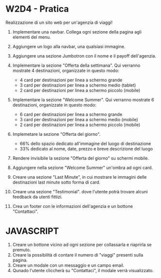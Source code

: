 # W2D4 - Pratica

Realizzazione di un sito web per un'agenzia di viaggi!

1) Implementare una navbar. Collega ogni sezione della pagina agli elementi del menu.
2) Aggiungere un logo alla navbar, una qualsiasi immagine.
3) Aggiungere una sezione Jumbotron con il nome e il payoff dell'agenzia.

4) Implementare la sezione "Offerta della settimana". Qui verranno mostrate 4 destinazioni, organizzate in questo modo:
   - 4 card per destinazioni per linea a schermo grande
   - 3 card per destinazioni per linea a schermo medio (tablet)
   - 2 card per destinazioni per linea a schermo piccolo (mobile)

5) Implementare la sezione "Welcome Summer". Qui verranno mostrate 6 destinazioni, organizzate in questo modo:
   - 6 card per destinazioni per linea a schermo grande 
   - 3 card per destinazioni per linea a schermo medio (mobile)
   - 2 card per destinazioni per linea a schermo piccolo (mobile)

6) Implemetare la sezione "Offerta del giorno". 
   - 66% dello spazio dedicato all'immagine del luogo di destinazione
   - 33% dedicato al nome, date, prezzo e breve descrizione del luogo

7) Rendere invisibile la sezione "Offerta del giorno" su schermi mobile.
8) Aggiungere nella sezione "Welcome Summer" un'ombra ad ogni card.
9) Creare una sezione "Last Minute", in cui mostrare le immagini delle destinazioni last minute sotto forma di card.
10) Creare una sezione "Testimonial". dove l'utente potrà trovare alcuni feedback da utenti fittizi.
11) Crea un footer con le informazioni dell'agenzia e un bottone "Contattaci".

# JAVASCRIPT

1) Creare un bottone vicino ad ogni sezione per collassarla e riaprirla se premuto.
2) Creare la possibilità di contare il numero di "viaggi" presenti sulla pagina.
3) Creare un modale con un messaggio e un campo email.
4) Qunado l'utente cliccherà su "Contattaci", il modale verrà visualizzato.